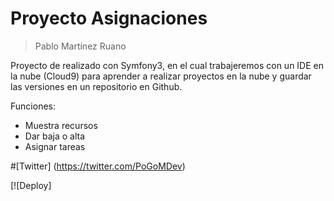 # Proyecto Asignaciones

> Pablo Martínez Ruano

Proyecto de realizado con Symfony3, en el cual trabajeremos con un IDE en la nube (Cloud9) 
para aprender a realizar proyectos en la nube y guardar las versiones en un repositorio en Github.

Funciones:
* Muestra recursos
* Dar baja o alta
* Asignar tareas

#[Twitter] (https://twitter.com/PoGoMDev)

[![Deploy]

